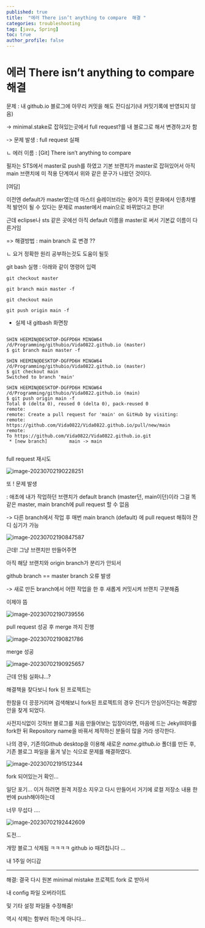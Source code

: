 ```yaml
---
published: true
title:  "에러 There isn’t anything to compare  해결 "
categories: troubleshooting 
tag: [java, Spring] 
toc: true
author_profile: false 
---
```

# 에러 There isn’t anything to compare  해결 

 

문제 : 내 github.io 블로그에 아무리 커밋을 해도 잔디심기(내 커밋기록에 반영되지 않음)

-> minimal.stake로 잡혀있는곳에서 full request?를 내 블로그로 해서 변경하고자 함 

-> 문제 발생 : full request 실패 

 ㄴ  에러 이름 : [Git] There isn’t anything to compare



필자는 STS에서 master로 push를 하였고 기본 브랜치가 master로 잡혀있어서 아직 main 브랜치에 미 적용 단계여서 위와 같은 문구가 나왔던 것이다.

[여담]

이전엔 default가 master였는데 마스터 슬레이브라는 용어가 흑인 문화에서 인종차별적 발언이 될 수 있다는 문제로 master에서 main으로 바뀌었다고 한다!

근데 eclipse나 sts 같은 곳에선 아직 default 이름을 master로 써서 기본값 이름이 다른거임 



=> 해결방법 : main branch 로 변경 ??



ㄴ 요거 정확한 원리 공부하는것도 도움이 될듯 



git bash 실행  : 아래와 같이 명령어 입력 

```git
git checkout master

git branch main master -f

git checkout main

git push origin main -f
```





* 실제 내 gitbash 화면창 

```git

SHIN HEEMIN@DESKTOP-DGFPD6H MINGW64 /d/Programming/githubio/Vida0822.github.io (master)
$ git branch main master -f

SHIN HEEMIN@DESKTOP-DGFPD6H MINGW64 /d/Programming/githubio/Vida0822.github.io (master)
$ git checkout main
Switched to branch 'main'

SHIN HEEMIN@DESKTOP-DGFPD6H MINGW64 /d/Programming/githubio/Vida0822.github.io (main)
$ git push origin main -f
Total 0 (delta 0), reused 0 (delta 0), pack-reused 0
remote:
remote: Create a pull request for 'main' on GitHub by visiting:
remote:      https://github.com/Vida0822/Vida0822.github.io/pull/new/main
remote:
To https://github.com/Vida0822/Vida0822.github.io.git
 * [new branch]        main -> main


```





full request 재시도 

![image-20230702190228251](D:\Programming\githubio\Vida0822.github.io\images\2023-07-02-mastermainbranch\image-20230702190228251.png)

또 ! 문제 발생 

: 애초에 내가 작업하던 브랜치가 default branch (master던, main이던)이라 그걸 똑같은 master, main branch에 pull request 할 수 없음 

-> 다른 branch에서 작업 후 매번 main branch (default) 에 pull request 해줘야 잔디 심기가 가능

![image-20230702190847587](D:\Programming\githubio\Vida0822.github.io\images\2023-07-02-mastermainbranch\image-20230702190847587.png)





근데! 그냥 브랜치만 만들어주면 

아직 해당 브랜치와 origin branch가 분리가 안되서 

github branch == master branch 오류 발생 

-> 새로 만든 branch에서 어떤 작업을 한 후 새롭게 커밋시켜 브랜치 구분해줌 



이제야 뜸 

![image-20230702190739556](D:\Programming\githubio\Vida0822.github.io\images\2023-07-02-mastermainbranch\image-20230702190739556.png)





pull request 성공 후 merge 까지 진행 

![image-20230702190821786](D:\Programming\githubio\Vida0822.github.io\images\2023-07-02-mastermainbranch\image-20230702190821786.png)





merge 성공 

![image-20230702190925657](D:\Programming\githubio\Vida0822.github.io\images\2023-07-02-mastermainbranch\image-20230702190925657.png)



근데 안됨 실화냐...?

해결책을 찾다보니 fork 된 프로젝트는 

한참을 더 끙끙거리며 검색해보니 fork된 프로젝트의 경우 잔디가 안심어진다는 해결방안을 찾게 되었다.

사전지식없이 깃허브 블로그를 처음 만들어보는 입장이라면, 마음에 드는 Jekyll테마를 fork한 뒤 Repository name을 바꿔서 제작하신 분들이 많을 거라 생각한다.

나의 경우, 기존의Github desktop을 이용해 새로운 *name.github.io* 폴더를 만든 후, 기존 블로그 파일을 옮겨 넣는 식으로 문제를 해결하였다.



![image-20230702191512344](D:\Programming\githubio\Vida0822.github.io\images\2023-07-02-mastermainbranch\image-20230702191512344.png)

fork 되어있는거 확인...



일단 포기... 이거 하려면 원격 저장소 지우고 다시 만들어서 거기에 로컬 저장소 내용 한번에 push해야하는데 

너무 무섭다 .... 

![image-20230702192442609](D:\Programming\githubio\Vida0822.github.io\images\2023-07-02-mastermainbranch\image-20230702192442609.png)

도전...



개망 블로그 삭제됨 ㅋㅋㅋㅋ github io 때려칩니다 ...

내 1주일 어디감 



----

해결: 결국 다시 원본 minimal mistake 프로젝트 fork 로 받아서

내 config 파일 오버라이트 

및 기타 설정 파일들 수정해줌! 

역시 삭제는 함부러 하는게 아니다...